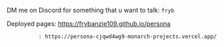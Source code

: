 DM me on Discord for something that u want to talk: ```fryb```

Deployed pages: https://frybanzie109.github.io/persona

              : https://persona-cjqwd4wg9-monarch-projects.vercel.app/
